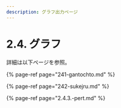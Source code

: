 ```yaml
---
description: グラフ出力ページ
---
```


# 2.4. グラフ

詳細は以下ページを参照。

{% page-ref page="241-gantochto.md" %}

{% page-ref page="242-sukejru.md" %}

{% page-ref page="2.4.3.-pert.md" %}

